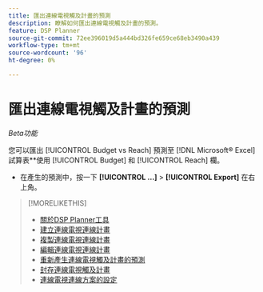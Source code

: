 ```yaml
---
title: 匯出連線電視觸及計畫的預測
description: 瞭解如何匯出連線電視觸及計畫的預測。
feature: DSP Planner
source-git-commit: 72ee396019d5a444bd326fe659ce68eb3490a439
workflow-type: tm+mt
source-wordcount: '96'
ht-degree: 0%

---
```


# 匯出連線電視觸及計畫的預測

*Beta功能*

您可以匯出 [!UICONTROL Budget vs Reach] 預測至 [!DNL Microsoft® Excel] 試算表**使用 [!UICONTROL Budget] 和 [!UICONTROL Reach] 欄。

* 在產生的預測中，按一下 **[!UICONTROL ...]** > **[!UICONTROL Export]** 在右上角。

>[!MORELIKETHIS]
>
>* [關於DSP Planner工具](planner-about.md)
>* [建立連線電視連線計畫](planner-create.md)
>* [複製連線電視連線計畫](planner-duplicate.md)
>* [編輯連線電視連線計畫](planner-edit.md)
>* [重新產生連線電視觸及計畫的預測](planner-forecast.md)
>* [封存連線電視觸及計畫](planner-archive.md)
>* [連線電視連線方案的設定](planner-settings.md)
